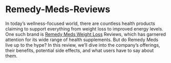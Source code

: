 # Remedy-Meds-Reviews

In today’s wellness-focused world, there are countless health products claiming to support everything from weight loss to improved energy levels. One such brand is [Remedy Meds Weight Loss](https://www.offerplox.com/weight-loss/remedy-meds-weight-loss-reviews/) Reviews, which has garnered attention for its wide range of health supplements. But do Remedy Meds live up to the hype? In this review, we’ll dive into the company’s offerings, their benefits, potential side effects, and what users have to say about them.
